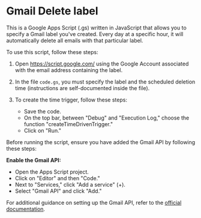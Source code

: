 # Gmail Delete label

This is a Google Apps Script (.gs) written in JavaScript that allows you to specify a Gmail label you've created. Every day at a specific hour, it will automatically delete all emails with that particular label.

To use this script, follow these steps:

1. Open https://script.google.com/ using the Google Account associated with the email address containing the label.

2. In the file `code.gs`, you must specify the label and the scheduled deletion time (instructions are self-documented inside the file).

3. To create the time trigger, follow these steps:
   - Save the code.
   - On the top bar, between "Debug" and "Execution Log," choose the function "createTimeDrivenTrigger."
   - Click on "Run."

Before running the script, ensure you have added the Gmail API by following these steps:

**Enable the Gmail API:**
- Open the Apps Script project.
- Click on "Editor" and then "Code."
- Next to "Services," click "Add a service" (+).
- Select "Gmail API" and click "Add."

For additional guidance on setting up the Gmail API, refer to the [official documentation](https://developers.google.com/gmail/api/quickstart/apps-script).
